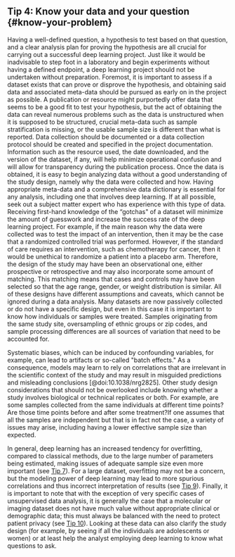 ## Tip 4: Know your data and your question {#know-your-problem}

Having a well-defined question, a hypothesis to test based on that question, and a clear analysis plan for proving the hypothesis are all crucial for carrying out a successful deep learning project.
Just like it would be inadvisable to step foot in a laboratory and begin experiments without having a defined endpoint, a deep learning project should not be undertaken without preparation.
Foremost, it is important to assess if a dataset exists that can prove or disprove the hypothesis, and obtaining said data and associated meta-data should be pursued as early on in the project as possible.
A publication or resource might purportedly offer data that seems to be a good fit to test your hypothesis, but the act of obtaining the data can reveal numerous problems such as the data is unstructured when it is supposed to be structured, crucial meta-data such as sample stratification is missing, or the usable sample size is different than what is reported.
Data collection should be documented or a data collection protocol should be created and specified in the project documentation.
Information such as the resource used, the date downloaded, and the version of the dataset, if any, will help minimize operational confusion and will allow for transparency during the publication process.
Once the data is obtained, it is easy to begin analyzing data without a good understanding of the study design, namely why the data were collected and how.
Having appropriate meta-data and a comprehensive data dictionary is essential for any analysis, including one that involves deep learning.
If at all possible, seek out a subject matter expert who has experience with this type of data.
Receiving first-hand knowledge of the “gotchas" of a dataset will minimize the amount of guesswork and increase  the success rate of the deep learning project.
For example, if the main reason why the data were collected was to test the impact of an intervention, then it may be the case that a randomized controlled trial was performed.
However, if the standard of care requires an intervention, such as chemotherapy for cancer, then it would be unethical to randomize a patient into a placebo arm.
Therefore, the design of the study may have been an observational one, either prospective or retrospective and may also incorporate some amount of matching.
This matching means that cases and controls may have been selected so that the age range, gender, or weight distribution is similar.
All of these designs have different assumptions and caveats, which cannot be ignored during a data analysis.
Many datasets are now passively collected or do not have a specific design, but even in this case it is important to know how individuals or samples were treated.
Samples originating from the same study site, oversampling of ethnic groups or zip codes, and sample processing differences are all sources of variation that need to be accounted for.

Systematic biases, which can be induced by confounding variables, for example, can lead to artifacts or so-called "batch effects." As a consequence, models may learn to rely on correlations that are irrelevant in the scientific context of the study and may result in misguided predictions and misleading conclusions [@doi:10.1038/nrg2825].
Other study design considerations that should not be overlooked include knowing whether a study involves biological or technical replicates or both.
For example, are some samples collected from the same individuals at different time points? Are those time points before and after some treatment?If one assumes that all the samples are independent but that is in fact not the case, a variety of issues may arise, including having a lower effective sample size than expected.

In general, deep learning has an increased tendency for overfitting, compared to classical methods, due to the large number of parameters being estimated, making issues of adequate sample size even more important (see [Tip 7](#overfitting)).
For a large dataset, overfitting may not be a concern, but the modeling power of deep learning may lead to more spurious correlations and thus incorrect interpretation of results (see [Tip 9](#interpretation)).
Finally, it is important to note that with the exception of very specific cases of unsupervised data analysis, it is generally the case that a molecular or imaging dataset does not have much value without appropriate clinical or demographic data; this must always be balanced with the need to protect patient privacy (see [Tip 10](#privacy)).
Looking at these data can also clarify the study design (for example, by seeing if all the individuals are adolescents or women) or at least help the analyst employing deep learning to know what questions to ask.
